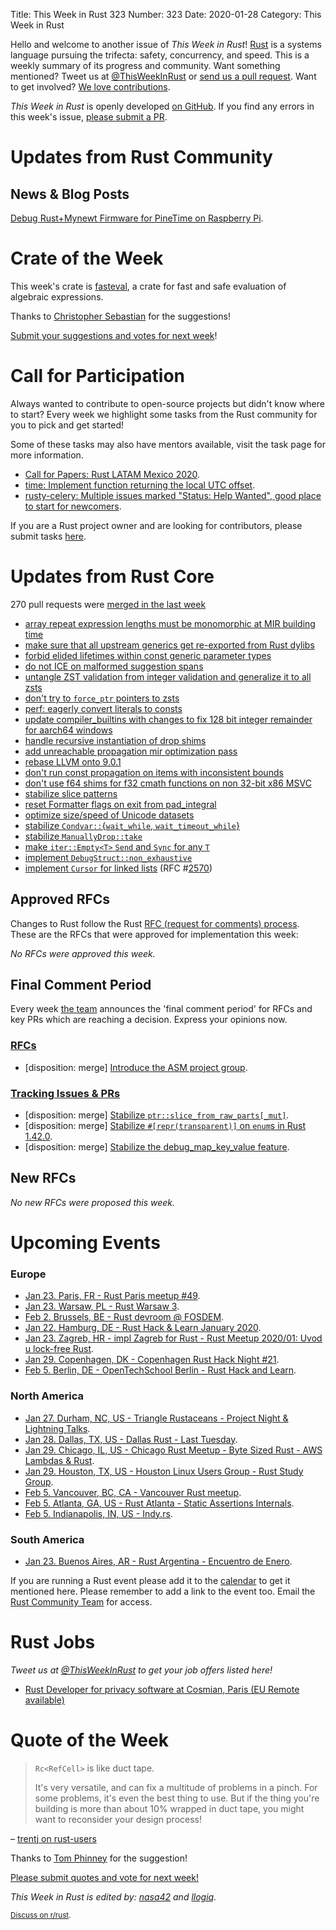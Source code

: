 Title: This Week in Rust 323
Number: 323
Date: 2020-01-28
Category: This Week in Rust

Hello and welcome to another issue of *This Week in Rust*!
[Rust](http://rust-lang.org) is a systems language pursuing the trifecta: safety, concurrency, and speed.
This is a weekly summary of its progress and community.
Want something mentioned? Tweet us at [@ThisWeekInRust](https://twitter.com/ThisWeekInRust) or [send us a pull request](https://github.com/cmr/this-week-in-rust).
Want to get involved? [We love contributions](https://github.com/rust-lang/rust/blob/master/CONTRIBUTING.md).

*This Week in Rust* is openly developed [on GitHub](https://github.com/cmr/this-week-in-rust).
If you find any errors in this week's issue, [please submit a PR](https://github.com/cmr/this-week-in-rust/pulls).

# Updates from Rust Community

## News & Blog Posts

[Debug Rust+Mynewt Firmware for PineTime on Raspberry Pi](https://medium.com/@ly.lee/debug-rust-mynewt-firmware-for-pinetime-on-raspberry-pi-4b9ac2d093a9?source=friends_link&sk=edb508c31e43d3ec40ecd8554f3405f6).

# Crate of the Week

This week's crate is [fasteval](https://crates.io/crates/fasteval), a crate for fast and safe evaluation of algebraic expressions.

Thanks to [Christopher Sebastian](https://users.rust-lang.org/t/crate-of-the-week/2704/705) for the suggestions!

[Submit your suggestions and votes for next week][submit_crate]!

[submit_crate]: https://users.rust-lang.org/t/crate-of-the-week/2704

# Call for Participation

Always wanted to contribute to open-source projects but didn't know where to start?
Every week we highlight some tasks from the Rust community for you to pick and get started!

Some of these tasks may also have mentors available, visit the task page for more information.

* [Call for Papers: Rust LATAM Mexico 2020](https://www.reddit.com/r/rust/comments/em0ru8/rust_2020_a_conference_in_latin_america).
* [time: Implement function returning the local UTC offset](https://github.com/time-rs/time/issues/203).
* [rusty-celery: Multiple issues marked "Status: Help Wanted", good place to start for newcomers](https://github.com/rusty-celery/rusty-celery/issues?q=is%3Aissue+is%3Aopen+label%3A%22Status%3A+Help+Wanted%22).

If you are a Rust project owner and are looking for contributors, please submit tasks [here][guidelines].

[guidelines]: https://users.rust-lang.org/t/twir-call-for-participation/4821

# Updates from Rust Core

270 pull requests were [merged in the last week][merged]

[merged]: https://github.com/search?q=is%3Apr+org%3Arust-lang+is%3Amerged+merged%3A2020-01-13..2020-01-20

* [array repeat expression lengths must be monomorphic at MIR building time](https://github.com/rust-lang/rust/pull/68285)
* [make sure that all upstream generics get re-exported from Rust dylibs](https://github.com/rust-lang/rust/pull/68277)
* [forbid elided lifetimes within const generic parameter types](https://github.com/rust-lang/rust/pull/68143)
* [do not ICE on malformed suggestion spans](https://github.com/rust-lang/rust/pull/68256)
* [untangle ZST validation from integer validation and generalize it to all zsts](https://github.com/rust-lang/rust/pull/68219)
* [don't try to `force_ptr` pointers to zsts](https://github.com/rust-lang/rust/pull/68088)
* [perf: eagerly convert literals to consts](https://github.com/rust-lang/rust/pull/68118)
* [update compiler_builtins with changes to fix 128 bit integer remainder for aarch64 windows](https://github.com/rust-lang/rust/pull/68233)
* [handle recursive instantiation of drop shims](https://github.com/rust-lang/rust/pull/67731)
* [add unreachable propagation mir optimization pass](https://github.com/rust-lang/rust/pull/66329)
* [rebase LLVM onto 9.0.1](https://github.com/rust-lang/rust/pull/68030)
* [don't run const propagation on items with inconsistent bounds](https://github.com/rust-lang/rust/pull/67914)
* [don't use f64 shims for f32 cmath functions on non 32-bit x86 MSVC](https://github.com/rust-lang/rust/pull/68033)
* [stabilize slice patterns](https://github.com/rust-lang/rust/pull/67712)
* [reset Formatter flags on exit from pad_integral](https://github.com/rust-lang/rust/pull/67784)
* [optimize size/speed of Unicode datasets](https://github.com/rust-lang/rust/pull/68232)
* [stabilize `Condvar::`{`wait_while`, `wait_timeout_while`}](https://github.com/rust-lang/rust/pull/67076)
* [stabilize `ManuallyDrop::take`](https://github.com/rust-lang/rust/pull/68066)
* [make `iter::Empty<T>` `Send` and `Sync` for any `T`](https://github.com/rust-lang/rust/pull/68348)
* [implement `DebugStruct::non_exhaustive`](https://github.com/rust-lang/rust/pull/66716)
* [implement `Cursor` for linked lists](https://github.com/rust-lang/rust/pull/68123) (RFC #[2570](https://rust-lang.github.io/rfcs/2570-linked-list-cursors.html))

## Approved RFCs

Changes to Rust follow the Rust [RFC (request for comments)
process](https://github.com/rust-lang/rfcs#rust-rfcs). These
are the RFCs that were approved for implementation this week:

*No RFCs were approved this week.*

## Final Comment Period

Every week [the team](https://www.rust-lang.org/team.html) announces the
'final comment period' for RFCs and key PRs which are reaching a
decision. Express your opinions now.

### [RFCs](https://github.com/rust-lang/rfcs/labels/final-comment-period)

* [disposition: merge] [Introduce the ASM project group](https://github.com/rust-lang/rfcs/pull/2836).

### [Tracking Issues & PRs](https://github.com/rust-lang/rust/labels/final-comment-period)

* [disposition: merge] [Stabilize `ptr::slice_from_raw_parts[_mut]`](https://github.com/rust-lang/rust/pull/68234).
* [disposition: merge] [Stabilize `#[repr(transparent)]` on `enum`s in Rust 1.42.0](https://github.com/rust-lang/rust/pull/68122).
* [disposition: merge] [Stabilize the debug_map_key_value feature](https://github.com/rust-lang/rust/pull/68200).

## New RFCs

*No new RFCs were proposed this week.*

# Upcoming Events

### Europe

* [Jan 23. Paris, FR - Rust Paris meetup #49](https://www.meetup.com/Rust-Paris/events/267250053/).
* [Jan 23. Warsaw, PL - Rust Warsaw 3](https://www.meetup.com/Rust-Warsaw/events/267525144/).
* [Feb  2. Brussels, BE - Rust devroom @ FOSDEM](https://fosdem.org/2020/schedule/track/rust/).
* [Jan 22. Hamburg, DE - Rust Hack & Learn January 2020](https://www.meetup.com/Rust-Meetup-Hamburg/events/267692684/).
* [Jan 23. Zagreb, HR - impl Zagreb for Rust - Rust Meetup 2020/01: Uvod u lock-free Rust](https://www.meetup.com/Zagreb-Rust-Meetup/events/267742601).
* [Jan 29. Copenhagen, DK - Copenhagen Rust Hack Night #21](https://cph.rs/).
* [Feb  5. Berlin, DE - OpenTechSchool Berlin - Rust Hack and Learn](https://www.meetup.com/opentechschool-berlin/events/nxdpgrybcdbhb/).

### North America

* [Jan 27. Durham, NC, US - Triangle Rustaceans - Project Night & Lightning Talks](https://www.meetup.com/triangle-rustaceans/events/mfglwpybccbkc/).
* [Jan 28. Dallas, TX, US - Dallas Rust - Last Tuesday](https://www.meetup.com/Dallas-Rust/events/zfgwzmybccblc/).
* [Jan 29. Chicago, IL, US - Chicago Rust Meetup - Byte Sized Rust - AWS Lambdas & Rust](https://www.meetup.com/Chicago-Rust-Meetup/events/267616019/).
* [Jan 29. Houston, TX, US - Houston Linux Users Group - Rust Study Group](https://www.facebook.com/events/469382520642102).
* [Feb  5. Vancouver, BC, CA - Vancouver Rust meetup](https://www.meetup.com/Vancouver-Rust/events/qgvxlrybcdbhb/).
* [Feb  5. Atlanta, GA, US - Rust Atlanta - Static Assertions Internals](https://www.meetup.com/Rust-ATL/events/qxqdgrybcdbqb/).
* [Feb  5. Indianapolis, IN, US - Indy.rs](https://www.meetup.com/indyrs/events/mffbtpybcdbhb/).

### South America

* [Jan 23. Buenos Aires, AR - Rust Argentina - Encuentro de Enero](https://www.meetup.com/Rust-Argentina/events/267904544/).

If you are running a Rust event please add it to the [calendar] to get
it mentioned here. Please remember to add a link to the event too.
Email the [Rust Community Team][community] for access.

[calendar]: https://www.google.com/calendar/embed?src=apd9vmbc22egenmtu5l6c5jbfc%40group.calendar.google.com
[community]: mailto:community-team@rust-lang.org

# Rust Jobs

*Tweet us at [@ThisWeekInRust](https://twitter.com/ThisWeekInRust) to get your job offers listed here!*

* [Rust Developer for privacy software at Cosmian, Paris (EU Remote available)](https://cosmian.com/were-hiring-developer-rust-cryptography-m-w-x/)

# Quote of the Week

> `Rc<RefCell>` is like duct tape.
>
> It's very versatile, and can fix a multitude of problems in a pinch. For some problems, it's even the best thing to use. But if the thing you're building is more than about 10% wrapped in duct tape, you might want to reconsider your design process!

– [trentj on rust-users](https://users.rust-lang.org/t/why-do-all-docs-say-refcell-is-bad/37086/22)

Thanks to [Tom Phinney](https://users.rust-lang.org/t/twir-quote-of-the-week/328/798) for the suggestion!

[Please submit quotes and vote for next week!](https://users.rust-lang.org/t/twir-quote-of-the-week/328)

*This Week in Rust is edited by: [nasa42](https://github.com/nasa42) and [llogiq](https://github.com/llogiq).*

<small>[Discuss on r/rust]().</small>
